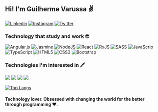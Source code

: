 ## Hi! I'm Guilherme Varussa ✌️


[![Linkedin](https://img.shields.io/badge/LinkedIn-0077B5?style=for-the-badge&logo=linkedin&logoColor=white)](https://www.linkedin.com/in/guilherme-varussa/) [![Instagram](https://img.shields.io/badge/Instagram-E4405F?style=for-the-badge&logo=instagram&logoColor=white)](https://www.instagram.com/guivarussa/) [![Twitter](https://img.shields.io/badge/Twitter-1DA1F2?style=for-the-badge&logo=twitter&logoColor=white)](https://twitter.com/guivarussa)



### Technology that study and work 🤓

![Angular.js](https://img.shields.io/badge/angular.js-%23E23237.svg?style=for-the-badge&logo=angularjs&logoColor=white) ![Jasmine](https://img.shields.io/badge/jasmine-%238A4182.svg?style=for-the-badge&logo=jasmine&logoColor=white) ![NodeJS](https://img.shields.io/badge/node.js-6DA55F?style=for-the-badge&logo=node.js&logoColor=white) ![React](https://img.shields.io/badge/react-%2320232a.svg?style=for-the-badge&logo=react&logoColor=%2361DAFB) ![RxJS](https://img.shields.io/badge/rxjs-%23B7178C.svg?style=for-the-badge&logo=reactivex&logoColor=white) ![SASS](https://img.shields.io/badge/SASS-hotpink.svg?style=for-the-badge&logo=SASS&logoColor=white) ![JavaScrip](https://img.shields.io/badge/JavaScript-323330?style=for-the-badge&logo=javascript&logoColor=F7DF1E) ![TypeScript](https://img.shields.io/badge/TypeScript-007ACC?style=for-the-badge&logo=typescript&logoColor=white) ![HTML5](https://img.shields.io/badge/HTML5-E34F26?style=for-the-badge&logo=html5&logoColor=white) ![CSS3](https://img.shields.io/badge/CSS3-1572B6?style=for-the-badge&logo=css3&logoColor=white)  ![Bootstrap](https://img.shields.io/badge/Bootstrap-563D7C?style=for-the-badge&logo=bootstrap&logoColor=white) <br>


### Technologies I'm interested in 🖊️

![](https://img.shields.io/badge/Swift-FA7343?style=for-the-badge&logo=swift&logoColor=white) ![](https://img.shields.io/badge/React_Native-20232A?style=for-the-badge&logo=react&logoColor=61DAFB) ![](https://img.shields.io/badge/Flutter-02569B?style=for-the-badge&logo=flutter&logoColor=white) ![](https://img.shields.io/badge/Kotlin-0095D5?&style=for-the-badge&logo=kotlin&logoColor=white) <br>


[![Top Langs](https://github-readme-stats.vercel.app/api/top-langs/?username=guilhermevarussa&layout=compact)](https://github.com/guilhermevarussa/github-readme-stats)



<div>
    <h4>Technology lover. Obsessed with changing the world for the better through programming ❤️.</h4>
</div>

